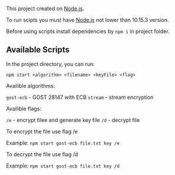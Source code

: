This project created on [Node.js](https://nodejs.org/en/).

To run scipts you must have [Node.js](https://nodejs.org/en/) not lower than 10.15.3 version.

Before using scripts install dependencies by `npm i` in project folder.

## Available Scripts

In the project directory, you can run:

`npm start <algorithm> <filename> <keyFile> <flag>`

Availible algorithms:

`gost-ecb` - GOST 28147 with ECB
`stream` - stream encryption

Availible flags:

`/e` - encrypt filee and generate key file
`/d` - decrypt file

To encrypt the file use flag /e

Example: `npm start gost-ecb file.txt key /e`

To decrypt the file use flag /d

Example: `npm start gost-ecb file.txt key /d`
 
